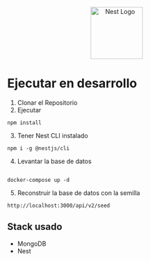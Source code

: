 <p align="center">
  <a href="http://nestjs.com/" target="blank"><img src="https://nestjs.com/img/logo-small.svg" width="120" alt="Nest Logo" /></a>
</p>

# Ejecutar en desarrollo

1. Clonar el Repositorio
2. Ejecutar

```
npm install
```
3. Tener Nest CLI instalado

```
npm i -g @nestjs/cli
```

4. Levantar la base de datos

```

docker-compose up -d
```
5. Reconstruir la base de datos con la semilla
```
http://localhost:3000/api/v2/seed
```

## Stack usado
* MongoDB
* Nest
